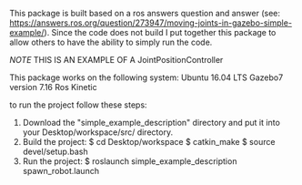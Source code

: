 This package is built based on a ros answers question and answer (see: https://answers.ros.org/question/273947/moving-joints-in-gazebo-simple-example/). Since the code
does not build I put together this package to allow others to have the ability 
to simply run the code. 

*NOTE* THIS IS AN EXAMPLE OF A JointPositionController

This package works on the following system:
Ubuntu 16.04 LTS
Gazebo7 version 7.16
Ros Kinetic

to run the project follow these steps:
1) Download the "simple_example_description" directory and put it into your Desktop/workspace/src/ directory.
2) Build the project: 
       $ cd Desktop/workspace
       $ catkin_make
       $ source devel/setup.bash
3) Run the project:
       $ roslaunch simple_example_description spawn_robot.launch

